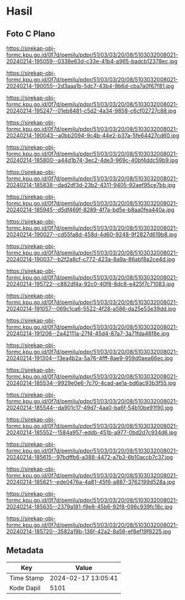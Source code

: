 # Hasil

## Foto C Plano

https://sirekap-obj-formc.kpu.go.id/0f7d/pemilu/pdpr/51/03/03/20/08/5103032008021-20240214-195059--0338e63d-c33e-41b4-a965-badcb12378ec.jpg

https://sirekap-obj-formc.kpu.go.id/0f7d/pemilu/pdpr/51/03/03/20/08/5103032008021-20240214-190055--2d3aaa1b-5dc7-43b4-9b6d-cba7a0f67f81.jpg

https://sirekap-obj-formc.kpu.go.id/0f7d/pemilu/pdpr/51/03/03/20/08/5103032008021-20240214-195247--01eb8481-c5d2-4a34-9858-c6cf02727c88.jpg

https://sirekap-obj-formc.kpu.go.id/0f7d/pemilu/pdpr/51/03/03/20/08/5103032008021-20240214-190043--a0bb2094-9c4b-44e2-b37a-5fe64427cd60.jpg

https://sirekap-obj-formc.kpu.go.id/0f7d/pemilu/pdpr/51/03/03/20/08/5103032008021-20240214-185800--a44d1b74-3ec2-4de3-969c-40bf4ddc59b9.jpg

https://sirekap-obj-formc.kpu.go.id/0f7d/pemilu/pdpr/51/03/03/20/08/5103032008021-20240214-185838--dad2df3d-23b2-4311-9405-92aef95ce7bb.jpg

https://sirekap-obj-formc.kpu.go.id/0f7d/pemilu/pdpr/51/03/03/20/08/5103032008021-20240214-185945--d5df469f-8289-4f7a-bd5e-b8aa0fea440a.jpg

https://sirekap-obj-formc.kpu.go.id/0f7d/pemilu/pdpr/51/03/03/20/08/5103032008021-20240214-190027--cd55fa8d-458d-4d60-9248-9f2827d619b8.jpg

https://sirekap-obj-formc.kpu.go.id/0f7d/pemilu/pdpr/51/03/03/20/08/5103032008021-20240214-190037--b2f2a8cf-c772-423a-8a9a-86abf8a2ce4d.jpg

https://sirekap-obj-formc.kpu.go.id/0f7d/pemilu/pdpr/51/03/03/20/08/5103032008021-20240214-195722--c882df4a-92c0-40f8-8dc8-e425f7c71083.jpg

https://sirekap-obj-formc.kpu.go.id/0f7d/pemilu/pdpr/51/03/03/20/08/5103032008021-20240214-191057--069c1ca6-5522-4f28-a586-da25e53e39dd.jpg

https://sirekap-obj-formc.kpu.go.id/0f7d/pemilu/pdpr/51/03/03/20/08/5103032008021-20240214-191206--2a42111a-27f4-45d4-87a7-3a71fda46f8e.jpg

https://sirekap-obj-formc.kpu.go.id/0f7d/pemilu/pdpr/51/03/03/20/08/5103032008021-20240214-191304--13ea4b2a-5a76-4fff-8ae9-959d0aea66ec.jpg

https://sirekap-obj-formc.kpu.go.id/0f7d/pemilu/pdpr/51/03/03/20/08/5103032008021-20240214-185534--9929e0e6-7c70-4cad-ae1a-bd6ac93b3f55.jpg

https://sirekap-obj-formc.kpu.go.id/0f7d/pemilu/pdpr/51/03/03/20/08/5103032008021-20240214-185544--da901c17-49d7-4aa0-ba6f-54b10be91f90.jpg

https://sirekap-obj-formc.kpu.go.id/0f7d/pemilu/pdpr/51/03/03/20/08/5103032008021-20240214-185552--1584a957-eddb-451b-a977-0bd2d7c934d6.jpg

https://sirekap-obj-formc.kpu.go.id/0f7d/pemilu/pdpr/51/03/03/20/08/5103032008021-20240214-185615--97bdffb6-a388-4472-a7b3-6b10accb7c37.jpg

https://sirekap-obj-formc.kpu.go.id/0f7d/pemilu/pdpr/51/03/03/20/08/5103032008021-20240214-185621--ede0476a-4a81-45f6-a887-3762199d528a.jpg

https://sirekap-obj-formc.kpu.go.id/0f7d/pemilu/pdpr/51/03/03/20/08/5103032008021-20240214-185635--2379a181-f9e8-45b6-92f8-098c939fc18c.jpg

https://sirekap-obj-formc.kpu.go.id/0f7d/pemilu/pdpr/51/03/03/20/08/5103032008021-20240214-185720--3582a19b-136f-42a2-8a56-ef8ef19f8225.jpg


## Metadata

| Key        | Value               |
| ---------- | ------------------- |
| Time Stamp | 2024-02-17 13:05:41 |
| Kode Dapil | 5101                |



